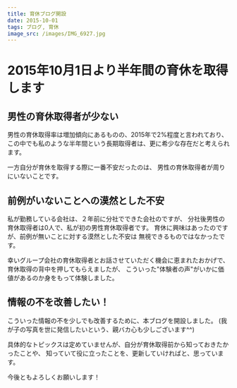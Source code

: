 ```yaml
---
title: 育休ブログ開設
date: 2015-10-01
tags: ブログ, 育休
image_src: /images/IMG_6927.jpg
---
```


# 2015年10月1日より半年間の育休を取得します

## 男性の育休取得者が少ない

男性の育休取得率は増加傾向にあるものの、2015年で2%程度と言われており、
この中でも私のような半年間という長期取得者は、更に希少な存在だと考えられます。

一方自分が育休を取得する際に一番不安だったのは、
男性の育休取得者が周りにいないことです。

## 前例がいないことへの漠然とした不安

私が勤務している会社は、２年前に分社でできた会社のですが、
分社後男性の育休取得者は0人で、私が初の男性育休取得者です。
育休に興味はあったのですが、前例が無いことに対する漠然とした不安は
無視できるものではなかったです。

幸いグループ会社の育休取得者とお話させていただく機会に恵まれたおかげで、
育休取得の背中を押してもらえましたが、
こういった"体験者の声"がいかに価値があるのか身をもって体験しました。

## 情報の不を改善したい！

こういった情報の不を少しでも改善するために、本ブログを開設しました。
(我が子の写真を世に発信したいという、親バカ心も少しございます^^)

具体的なトピックスは定めていませんが、自分が育休取得前から知っておきたかったことや、
知っていて役に立ったことを、更新していければと、思っています。

今後ともよろしくお願いします！
